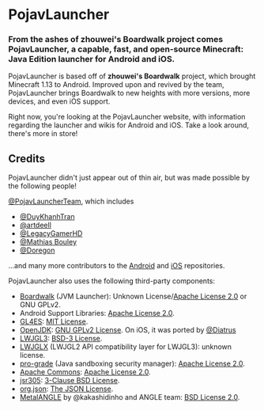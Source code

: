 # PojavLauncher

### From the ashes of zhouwei's Boardwalk project comes PojavLauncher, a capable, fast, and open-source Minecraft: Java Edition launcher for Android and iOS.

PojavLauncher is based off of **zhouwei's Boardwalk** project, which brought Minecraft 1.13 to Android. Improved upon and revived by the team, PojavLauncher brings Boardwalk to new heights with more versions, more devices, and even iOS support.

Right now, you're looking at the PojavLauncher website, with information regarding the launcher and wikis for Android and iOS. Take a look around, there's more in store!

## Credits

PojavLauncher didn't just appear out of thin air, but was made possible by the following people!

[@PojavLauncherTeam](https://twitter.com/PLaunchTeam), which includes
* [@DuyKhanhTran](https://github.com/khanhduytran0)
* [@artdeell](https://github.com/artdeell)
* [@LegacyGamerHD](https://github.com/LegacyGamerHD)
* [@Mathias Bouley](https://github.com/Mathias-Boulay)
* [@Doregon](https://github.com/Doregon)

...and many more contributors to the [Android](https://github.com/PojavLauncherTeam/PojavLauncher/graphs/contributors) and [iOS](https://github.com/PojavLauncherTeam/PojavLauncher_iOS/graphs/contributors) repositories.

PojavLauncher also uses the following third-party components:

* [Boardwalk](https://github.com/zhuowei/Boardwalk) (JVM Launcher): Unknown License/[Apache License 2.0](https://github.com/zhuowei/Boardwalk/blob/master/LICENSE) or GNU GPLv2.
* Android Support Libraries: [Apache License 2.0](https://android.googlesource.com/platform/prebuilts/maven_repo/android/+/master/NOTICE.txt).
* [GL4ES](https://github.com/ptitSeb/gl4es): [MIT License](https://github.com/ptitSeb/gl4es/blob/master/LICENSE).<br>
* [OpenJDK](https://github.com/PojavLauncherTeam/openjdk-multiarch-jdk8u): [GNU GPLv2 License](https://openjdk.java.net/legal/gplv2+ce.html). On iOS, it was ported by [@Diatrus](https://twitter.com/diatrus)
* [LWJGL3](https://github.com/PojavLauncherTeam/lwjgl3): [BSD-3 License](https://github.com/LWJGL/lwjgl3/blob/master/LICENSE.md).
* [LWJGLX](https://github.com/PojavLauncherTeam/lwjglx) (LWJGL2 API compatibility layer for LWJGL3): unknown license.<br>
* [pro-grade](https://github.com/pro-grade/pro-grade) (Java sandboxing security manager): [Apache License 2.0](https://github.com/pro-grade/pro-grade/blob/master/LICENSE.txt).
* [Apache Commons](https://commons.apache.org): [Apache License 2.0](http://www.apache.org/licenses/LICENSE-2.0.txt).
* [jsr305](https://code.google.com/p/jsr-305): [3-Clause BSD License](http://opensource.org/licenses/BSD-3-Clause).
* [org.json](https://github.com/stleary/JSON-java): [The JSON License](https://www.json.org/license.html).
* [MetalANGLE](https://github.com/kakashidinho/metalangle) by @kakashidinho and ANGLE team: [BSD License 2.0](https://github.com/kakashidinho/metalangle/blob/master/LICENSE).
